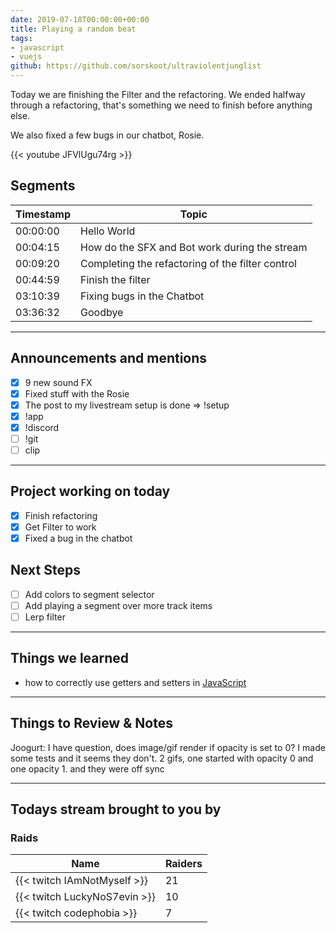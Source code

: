 ```yaml
---
date: 2019-07-18T00:00:00+00:00
title: Playing a random beat
tags:
- javascript
- vuejs
github: https://github.com/sorskoot/ultraviolentjunglist
---
```

Today we are finishing the Filter and the refactoring. We ended halfway through a refactoring, that's something we need to finish before anything else.

We also fixed a few bugs in our chatbot, Rosie.

{{< youtube JFVlUgu74rg >}}

<!--more-->
## Segments

| Timestamp | Topic             |
| ---       | ---               |
| 00:00:00 | Hello World |
| 00:04:15 | How do the SFX and Bot work during the stream |
| 00:09:20 | Completing the refactoring of the filter control |
| 00:44:59 | Finish the filter |
| 03:10:39 | Fixing bugs in the Chatbot |
| 03:36:32 | Goodbye |

---

## Announcements and mentions

- [X] 9 new sound FX
- [X] Fixed stuff with the Rosie
- [X] The post to my livestream setup is done => !setup
- [X] !app
- [X] !discord
- [ ] !git
- [ ] clip

---

## Project working on today

- [X] Finish refactoring
- [x] Get Filter to work
- [X] Fixed a bug in the chatbot

## Next Steps

- [ ] Add colors to segment selector
- [ ] Add playing a segment over more track items
- [ ] Lerp filter

---

## Things we learned

- how to correctly use getters and setters in [JavaScript](https://javascript.info/class#getters-setters-other-shorthands)
  
---

## Things to Review & Notes

Joogurt: I have question, does image/gif render if opacity is set to 0? I made some tests and it seems they don't. 2 gifs, one started with opacity 0 and one opacity 1. and they were off sync

---

## Todays stream brought to you by

### Raids

| Name | Raiders |
| --- | --- |
| {{< twitch IAmNotMyself >}} | 21 |
| {{< twitch LuckyNoS7evin >}} | 10 |
| {{< twitch codephobia >}} | 7 |
